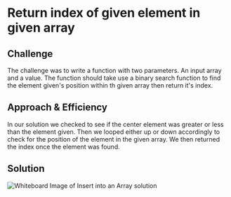 # Return index of given element in given array
<!-- Short summary or background information -->

## Challenge
<!-- Description of the challenge -->
The challenge was to write a function with two parameters. An input array and a value. The function should take use a binary search function to find the element given's position within th given array then return it's index.

## Approach & Efficiency
<!-- What approach did you take? Why? What is the Big O space/time for this approach? -->
In our solution we checked to see if the center element was greater or less than the element given. Then we looped either up or down accordingly to check for the position of the element in the given array. We then returned the index once the element was found.


## Solution
<!-- Embedded whiteboard image -->
![Whiteboard Image of Insert into an Array solution](./assets/arrayBinary.jpg "Solution to Code Challenge 03 - Binary search")
